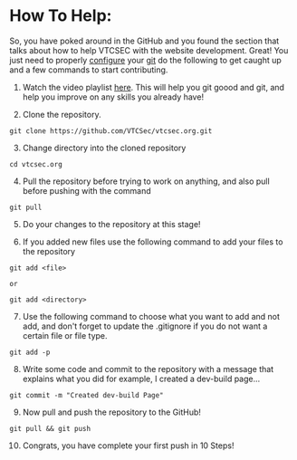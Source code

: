 # How To Help:

So, you have poked around in the GitHub and you found the section that talks
about how to help VTCSEC with the website development. Great! You just need to properly [configure](https://help.github.com/articles/set-up-git/) your [git](https://git-scm.com/)
 do the following to get caught up and a few commands to start contributing.
1. Watch the video playlist [here](https://youtu.be/8oRjP8yj2Wo). This will help
you git goood and git, and help you improve on any skills you already have!

2. Clone the repository.

```
git clone https://github.com/VTCSec/vtcsec.org.git

```

3. Change directory into the cloned repository

```
cd vtcsec.org
```

4. Pull the repository before trying to work on anything, and also pull before
pushing with the command

```
git pull
```

5. Do your changes to the repository at this stage!

6. If you added new files use the following command to add your files to the
repository

```
git add <file>

or

git add <directory>
```

7. Use the following command to choose what you want to add and not add, and
don't forget to update the .gitignore if you do not want a certain file or file
type.

```
git add -p
```

8. Write some code and commit to the repository with a message that explains
what you did for example, I created a dev-build page...

```
git commit -m "Created dev-build Page"
```

9. Now pull and push the repository to the GitHub!

```
git pull && git push
```

10. Congrats, you have complete your first push in 10 Steps!
